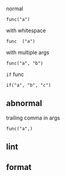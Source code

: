 normal

```vcl
func("a")
```

with whitespace

```vcl
func  ("a")
```

with multiple args

```vcl
func("a", "b")
```

`if` func

```vcl
if("a", "b", "c")
```

## abnormal

trailing comma in args

```vcl
func("a",)
```

## lint

## format
